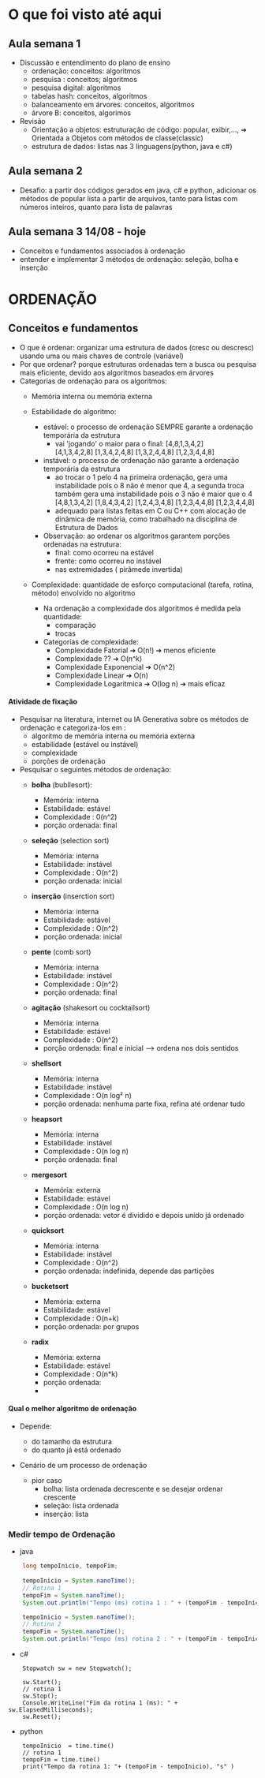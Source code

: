 # O que foi visto até aqui 
## Aula semana 1
- Discussão e entendimento do plano de ensino
    - ordenação: conceitos: algoritmos
    - pesquisa : conceitos; algoritmos
    - pesquisa digital: algoritmos
    - tabelas hash: conceitos, algoritmos
    - balanceamento em árvores: conceitos, algoritmos
    - árvore B: conceitos, algorimos
- Revisão
    - Orientação a objetos: estruturação de código: popular, exibir,..., ➔ Orientada a Objetos com métodos de classe(classic)
    - estrutura de dados: listas nas 3 linguagens(python, java e c#)

## Aula semana 2 
- Desafio: a partir dos códigos gerados em java, c# e python, adicionar os métodos de popular lista a partir de arquivos, tanto para listas com números inteiros, quanto para lista de palavras

## Aula semana 3 14/08 - hoje 
- Conceitos e fundamentos associados à ordenação
- entender e implementar 3 métodos de ordenação: seleção, bolha e inserção
# ORDENAÇÃO
## Conceitos e fundamentos
- O que é ordenar: organizar uma estrutura de dados (cresc ou descresc) usando uma ou mais chaves de controle (variável)
- Por que ordenar? porque estruturas ordenadas tem a busca ou pesquisa mais eficiente, devido aos algoritmos baseados em árvores
- Categorias de ordenação para os algoritmos:
    - Memória interna ou memória externa

    - Estabilidade do algoritmo:
        - estável: o processo de ordenação SEMPRE garante a ordenação temporária da estrutura
            * vai 'jogando' o maior para o final: 
                [4,8,1,3,4,2]  
                [4,1,3,4,2,8] 
                [1,3,4,2,4,8] 
                [1,3,2,4,4,8] 
                [1,2,3,4,4,8]      
        - instável: o processo de ordenação não garante a ordenação temporária da estrutura
            * ao trocar o 1 pelo 4 na primeira ordenação, gera uma instabilidade pois o 8 não é menor que 4, a segunda troca também gera uma instabilidade pois o 3 não é maior que o 4
                [4,8,1,3,4,2] 
                [1,8,4,3,4,2] 
                [1,2,4,3,4,8] 
                [1,2,3,4,4,8] 
                [1,2,3,4,4,8]      
            - adequado para listas feitas em C ou C++ com alocação de dinâmica de memória, como trabalhado na disciplina de Estrutura de Dados
        - Observação: ao ordenar os algoritmos garantem porções ordenadas na estrutura:
            - final: como ocorreu na estável
            - frente: como ocorreu no instável
            - nas extremidades ( pirâmede invertida)
    
    - Complexidade: quantidade de esforço computacional (tarefa, rotina, método) envolvido no algoritmo
        - Na ordenação a complexidade dos algoritmos é medida pela quantidade:
            - comparação
            - trocas
        - Categorias de complexidade:
            - Complexidade Fatorial     ➔ O(n!)     ➔ menos eficiente
            - Complexidade ??           ➔ O(n^k)
            - Complexidade Exponencial  ➔ O(n^2)
            - Complexidade Linear       ➔ O(n)
            - Complexidade Logaritmica  ➔ O(log n)  ➔ mais eficaz
#### Atividade de fixação
- Pesquisar na literatura, internet ou IA Generativa sobre os métodos de ordenação e categoriza-los em :
    - algoritmo de memória interna ou memória externa 
    - estabilidade (estável ou instável)
    - complexidade
    - porções de ordenação
- Pesquisar o seguintes métodos de ordenação:
    - **bolha** (bubllesort):
        - Memória: interna
        - Estabilidade: estável
        - Complexidade : 0(n^2)
        - porção ordenada: final

    - **seleção** (selection sort)
        - Memória: interna
        - Estabilidade: instável
        - Complexidade : O(n^2)
        - porção ordenada: inicial

    - **inserção** (inserction sort)
        - Memória: interna
        - Estabilidade: estável
        - Complexidade : O(n^2)
        - porção ordenada: inicial

    - **pente** (comb sort)
        - Memória: interna
        - Estabilidade: instável
        - Complexidade : O(n^2)
        - porção ordenada: final

    - **agitação** (shakesort ou cocktailsort)
        - Memória: interna
        - Estabilidade: estável
        - Complexidade : O(n^2)
        - porção ordenada: final e inicial --> ordena nos dois sentidos

    - **shellsort** 
        - Memória: interna
        - Estabilidade: instável
        - Complexidade : O(n log² n)
        - porção ordenada: nenhuma parte fixa, refina até ordenar tudo

    - **heapsort**
        - Memória: interna
        - Estabilidade: instável
        - Complexidade : O(n log n)
        - porção ordenada: final

    - **mergesort**
        - Memória: externa
        - Estabilidade: estável
        - Complexidade : O(n log n)
        - porção ordenada: vetor é dividido e depois unido já ordenado

    - **quicksort**
        - Memória: interna
        - Estabilidade: instável
        - Complexidade : O(n^2)
        - porção ordenada: indefinida, depende das partições

    - **bucketsort**
        - Memória: externa
        - Estabilidade: estável
        - Complexidade : O(n+k)
        - porção ordenada: por grupos

    - **radix**
        - Memória: externa
        - Estabilidade: estável
        - Complexidade : O(n*k)
        - porção ordenada:
        - 
#### Qual o melhor algoritmo de ordenação
- Depende:
    - do tamanho da estrutura
    - do quanto já está ordenado
 
- Cenário de um processo de ordenação
    - pior caso
        - bolha: lista ordenada decrescente e se desejar ordenar crescente
        - seleção: lista ordenada
        - inserção: lista 
### Medir tempo de Ordenação
- java
```.java
    long tempoInicio, tempoFim;
    
    tempoInicio = System.nanoTime();
    // Rotina 1 
    tempoFim = System.nanoTime();
    System.out.println("Tempo (ms) rotina 1 : " + (tempoFim - tempoInicio)/1000000);

    tempoInicio = System.nanoTime();
    // Rotina 2
    tempoFim = System.nanoTime();
    System.out.println("Tempo (ms) rotina 2 : " + (tempoFim - tempoInicio)/1000000); = 

```
- c#

```
    Stopwatch sw = new Stopwatch();

    sw.Start();
    // rotina 1
    sw.Stop();
    Console.WriteLine("Fim da rotina 1 (ms): " + sw.ElapsedMilliseconds);
    sw.Reset();

```
- python
```.python
    tempoInicio  = time.time()
    // rotina 1 
    tempoFim = time.time()
    print("Tempo da rotina 1: "+ (tempoFim - tempoInicio), "s" )

```